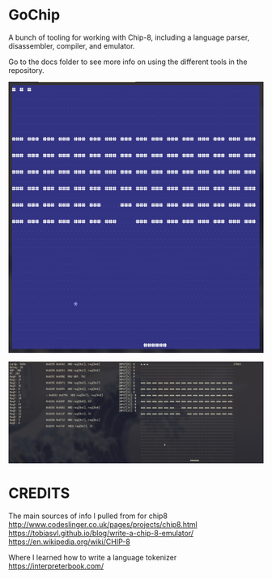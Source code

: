 # GoChip

A bunch of tooling for working with Chip-8, including a language parser, disassembler, compiler, and emulator.

Go to the docs folder to see more info on using the different tools in the repository.

![Emulator being ran](docs/Images/Emulation.png?raw=true)

![Debug mode](docs/Images/DebugMode.png?raw=true)

# CREDITS

The main sources of info I pulled from for chip8  
http://www.codeslinger.co.uk/pages/projects/chip8.html  
https://tobiasvl.github.io/blog/write-a-chip-8-emulator/  
https://en.wikipedia.org/wiki/CHIP-8

Where I learned how to write a language tokenizer  
https://interpreterbook.com/
